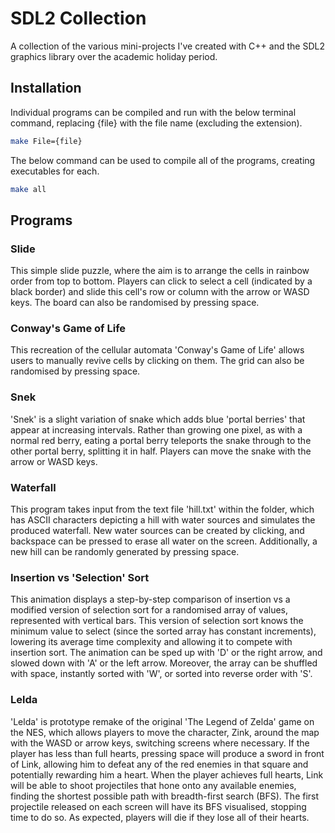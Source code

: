 # SDL2 Collection

A collection of the various mini-projects I've created with C++ and the SDL2 graphics library over the academic holiday period. 

## Installation

Individual programs can be compiled and run with the below terminal command, replacing {file} with the file name (excluding the extension).

```bash
make File={file}
```

The below command can be used to compile all of the programs, creating executables for each.

```bash
make all
```

## Programs

### Slide

This simple slide puzzle, where the aim is to arrange the cells in rainbow order from top to bottom. Players can click to select a cell (indicated by a black border) and slide this cell's row or column with the arrow or WASD keys. The board can also be randomised by pressing space.

### Conway's Game of Life

This recreation of the cellular automata 'Conway's Game of Life' allows users to manually revive cells by clicking on them. The grid can also be randomised by pressing space.

### Snek

'Snek' is a slight variation of snake which adds blue 'portal berries' that appear at increasing intervals. Rather than growing one pixel, as with a normal red berry, eating a portal berry teleports the snake through to the other portal berry, splitting it in half. Players can move the snake with the arrow or WASD keys.

### Waterfall

This program takes input from the text file 'hill.txt' within the folder, which has ASCII characters depicting a hill with water sources and simulates the produced waterfall. New water sources can be created by clicking, and backspace can be pressed to erase all water on the screen. Additionally, a new hill can be randomly generated by pressing space.

### Insertion vs 'Selection' Sort

This animation displays a step-by-step comparison of insertion vs a modified version of selection sort for a randomised array of values, represented with vertical bars. This version of selection sort knows the minimum value to select (since the sorted array has constant increments), lowering its average time complexity and allowing it to compete with insertion sort. The animation can be sped up with 'D' or the right arrow, and slowed down with 'A' or the left arrow. Moreover, the array can be shuffled with space, instantly sorted with 'W', or sorted into reverse order with 'S'.

### Lelda

'Lelda' is prototype remake of the original 'The Legend of Zelda' game on the NES, which allows players to move the character, Zink, around the map with the WASD or arrow keys, switching screens where necessary. If the player has less than full hearts, pressing space will produce a sword in front of Link, allowing him to defeat any of the red enemies in that square and potentially rewarding him a heart. When the player achieves full hearts, Link will be able to shoot projectiles that hone onto any available enemies, finding the shortest possible path with breadth-first search (BFS). The first projectile released on each screen will have its BFS visualised, stopping time to do so. As expected, players will die if they lose all of their hearts.
